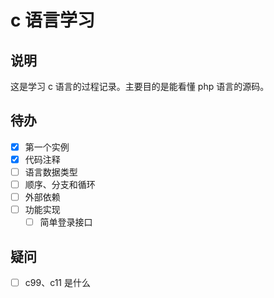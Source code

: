# c 语言学习

## 说明

这是学习 c 语言的过程记录。主要目的是能看懂 php 语言的源码。

## 待办

- [x] 第一个实例
- [x] 代码注释
- [ ] 语言数据类型
- [ ] 顺序、分支和循环
- [ ] 外部依赖
- [ ] 功能实现
    - [ ] 简单登录接口

## 疑问

- [ ] c99、c11 是什么
